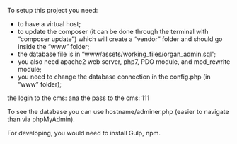 To setup this project you need:

- to have a virtual host;
- to update the composer (it can be done through the terminal with “composer update”) which will create a “vendor” folder and should go inside the “www” folder;
- the database file is in “www/assets/working_files/organ_admin.sql”;
- you also need apache2 web server, php7, PDO module, and mod_rewrite module;
- you need to change the database connection in the config.php (in “www” folder);

the login to the cms: ana
the pass to the cms: 111

To see the database you can use hostname/adminer.php (easier to navigate than via phpMyAdmin).

For developing, you would need to install Gulp, npm.
